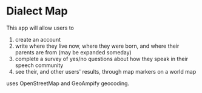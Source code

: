 # Dialect Map

This app will allow users to 

1. create an account
2. write where they live now, where they were born, and where their parents are from (may be expanded someday)
3. complete a survey of yes/no questions about how they speak in their speech community
4. see their, and other users' results, through map markers on a world map

uses OpenStreetMap and GeoAmpify geocoding.
